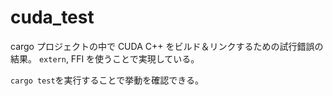 # cuda_test

cargo プロジェクトの中で CUDA C++ をビルド＆リンクするための試行錯誤の結果。
`extern`, FFI を使うことで実現している。

`cargo test`を実行することで挙動を確認できる。
